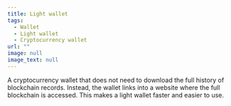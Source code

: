 ```yaml
---
title: Light wallet
tags:
  - Wallet
  - Light wallet
  - Cryptocurrency wallet
url: ""
image: null
image_text: null
---
```


A cryptocurrency wallet that does not need to download the full history of blockchain records. Instead, the wallet links into a website where the full blockchain is accessed. This makes a light wallet faster and easier to use.
